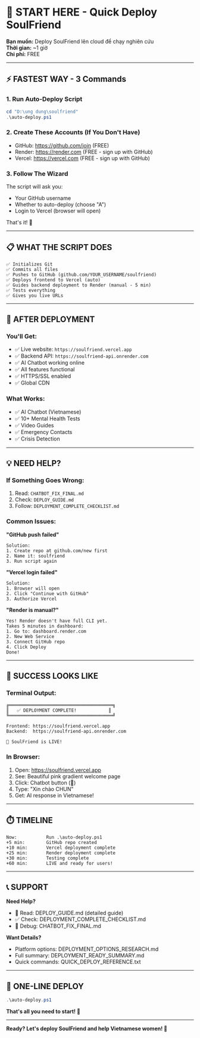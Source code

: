 # 🎯 START HERE - Quick Deploy SoulFriend

**Bạn muốn:** Deploy SoulFriend lên cloud để chạy nghiên cứu  
**Thời gian:** ~1 giờ  
**Chi phí:** FREE

---

## ⚡ FASTEST WAY - 3 Commands

### 1. Run Auto-Deploy Script
```powershell
cd "D:\ung dung\soulfriend"
.\auto-deploy.ps1
```

### 2. Create These Accounts (If You Don't Have)
- GitHub: https://github.com/join (FREE)
- Render: https://render.com (FREE - sign up with GitHub)
- Vercel: https://vercel.com (FREE - sign up with GitHub)

### 3. Follow The Wizard
The script will ask you:
- Your GitHub username
- Whether to auto-deploy (choose "A")
- Login to Vercel (browser will open)

That's it! 🎉

---

## 📋 WHAT THE SCRIPT DOES

```
✅ Initializes Git
✅ Commits all files
✅ Pushes to GitHub (github.com/YOUR_USERNAME/soulfriend)
✅ Deploys frontend to Vercel (auto)
✅ Guides backend deployment to Render (manual - 5 min)
✅ Tests everything
✅ Gives you live URLs
```

---

## 🎯 AFTER DEPLOYMENT

### You'll Get:
- ✅ Live website: `https://soulfriend.vercel.app`
- ✅ Backend API: `https://soulfriend-api.onrender.com`
- ✅ AI Chatbot working online
- ✅ All features functional
- ✅ HTTPS/SSL enabled
- ✅ Global CDN

### What Works:
- ✅ AI Chatbot (Vietnamese)
- ✅ 10+ Mental Health Tests
- ✅ Video Guides
- ✅ Emergency Contacts
- ✅ Crisis Detection

---

## 💡 NEED HELP?

### If Something Goes Wrong:
1. Read: `CHATBOT_FIX_FINAL.md`
2. Check: `DEPLOY_GUIDE.md`
3. Follow: `DEPLOYMENT_COMPLETE_CHECKLIST.md`

### Common Issues:

**"GitHub push failed"**
```
Solution:
1. Create repo at github.com/new first
2. Name it: soulfriend
3. Run script again
```

**"Vercel login failed"**
```
Solution:
1. Browser will open
2. Click "Continue with GitHub"
3. Authorize Vercel
```

**"Render is manual?"**
```
Yes! Render doesn't have full CLI yet.
Takes 5 minutes in dashboard:
1. Go to: dashboard.render.com
2. New Web Service
3. Connect GitHub repo
4. Click Deploy
Done!
```

---

## 🎉 SUCCESS LOOKS LIKE

### Terminal Output:
```
╔═══════════════════════════════════════╗
║   ✅ DEPLOYMENT COMPLETE!            ║
╚═══════════════════════════════════════╝

Frontend: https://soulfriend.vercel.app
Backend:  https://soulfriend-api.onrender.com

🎉 SoulFriend is LIVE!
```

### In Browser:
1. Open: https://soulfriend.vercel.app
2. See: Beautiful pink gradient welcome page
3. Click: Chatbot button (💬)
4. Type: "Xin chào CHUN"
5. Get: AI response in Vietnamese!

---

## ⏱️ TIMELINE

```
Now:           Run .\auto-deploy.ps1
+5 min:        GitHub repo created
+10 min:       Vercel deployment complete
+25 min:       Render deployment complete
+30 min:       Testing complete
+60 min:       LIVE and ready for users!
```

---

## 📞 SUPPORT

**Need Help?**
- 📖 Read: DEPLOY_GUIDE.md (detailed guide)
- ✅ Check: DEPLOYMENT_COMPLETE_CHECKLIST.md
- 🔧 Debug: CHATBOT_FIX_FINAL.md

**Want Details?**
- Platform options: DEPLOYMENT_OPTIONS_RESEARCH.md
- Full summary: DEPLOYMENT_READY_SUMMARY.md
- Quick commands: QUICK_DEPLOY_REFERENCE.txt

---

## 🎯 ONE-LINE DEPLOY

```powershell
.\auto-deploy.ps1
```

**That's all you need to start! 🚀**

---

**Ready? Let's deploy SoulFriend and help Vietnamese women! 🌸**

